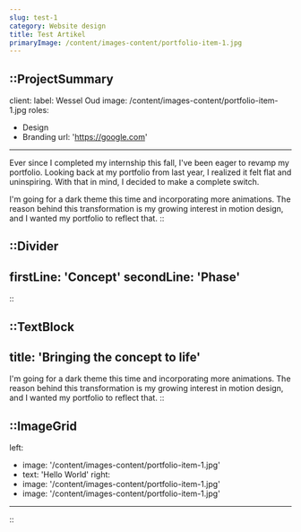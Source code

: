 ```yaml
---
slug: test-1
category: Website design
title: Test Artikel
primaryImage: /content/images-content/portfolio-item-1.jpg
---
```


::ProjectSummary
---
client:
  label: Wessel Oud
  image: /content/images-content/portfolio-item-1.jpg
roles:
  - Design
  - Branding
url: 'https://google.com'
---
Ever since I completed my internship this fall, I've been eager to revamp my portfolio. Looking back at my portfolio from last year, I realized it felt flat and uninspiring. With that in mind, I decided to make a complete switch.

I'm going for a dark theme this time and incorporating more animations. The reason behind this transformation is my growing interest in motion design, and I wanted my portfolio to reflect that.
::

::Divider
---
firstLine: 'Concept'
secondLine: 'Phase'
---
::

::TextBlock
---
title: 'Bringing the concept to life'
---
I'm going for a dark theme this time and incorporating more animations. The reason behind this transformation is my growing interest in motion design, and I wanted my portfolio to reflect that.
::

::ImageGrid
---
left:
  - image: '/content/images-content/portfolio-item-1.jpg'
  - text: 'Hello World'
right:
  - image: '/content/images-content/portfolio-item-1.jpg'
  - image: '/content/images-content/portfolio-item-1.jpg'
---
::